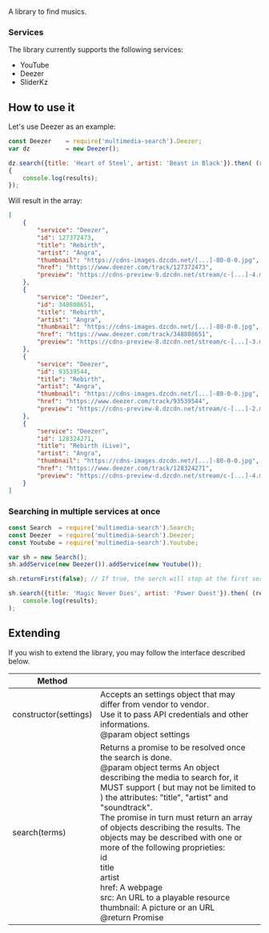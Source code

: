 A library to find musics.

### Services

The library currently supports the following services:

- YouTube
- Deezer
- SliderKz

## How to use it

Let's use Deezer as an example:

```js
const Deezer    = require('multimedia-search').Deezer;
var dz          = new Deezer();

dz.search({title: 'Heart of Steel', artist: 'Beast in Black'}).then( (results) =>
{
    console.log(results);
});
```

Will result in the array:

```json
[
    {
        "service": "Deezer",
        "id": 127372473,
        "title": "Rebirth",
        "artist": "Angra",
        "thumbnail": "https://cdns-images.dzcdn.net/[...]-80-0-0.jpg",
        "href": "https://www.deezer.com/track/127372473",
        "preview": "https://cdns-preview-9.dzcdn.net/stream/c-[...]-4.mp3"
    },
    {
        "service": "Deezer",
        "id": 348808651,
        "title": "Rebirth",
        "artist": "Angra",
        "thumbnail": "https://cdns-images.dzcdn.net/[...]-80-0-0.jpg",
        "href": "https://www.deezer.com/track/348808651",
        "preview": "https://cdns-preview-8.dzcdn.net/stream/c-[...]-3.mp3"
    },
    {
        "service": "Deezer",
        "id": 93539544,
        "title": "Rebirth",
        "artist": "Angra",
        "thumbnail": "https://cdns-images.dzcdn.net/[...]-80-0-0.jpg",
        "href": "https://www.deezer.com/track/93539544",
        "preview": "https://cdns-preview-8.dzcdn.net/stream/c-[...]-2.mp3"
    },
    {
        "service": "Deezer",
        "id": 128324271,
        "title": "Rebirth (Live)",
        "artist": "Angra",
        "thumbnail": "https://cdns-images.dzcdn.net/[...]-80-0-0.jpg",
        "href": "https://www.deezer.com/track/128324271",
        "preview": "https://cdns-preview-d.dzcdn.net/stream/c-[...]-4.mp3"
    }
]
```

### Searching in multiple services at once

```javascript
const Search  = require('multimedia-search').Search;
const Deezer  = require('multimedia-search').Deezer;
const Youtube = require('multimedia-search').Youtube;

var sh = new Search();
sh.addService(new Deezer()).addService(new Youtube());

sh.returnFirst(false); // If true, the serch will stop at the first service that returns something

sh.search({title: 'Magic Never Dies', artist: 'Power Quest'}).then( (results) =>
    console.log(results);
);
```

## Extending

If you wish to extend the library, you may follow the interface described below.

| Method                |                                                              |
| --------------------- | ------------------------------------------------------------ |
| constructor(settings) | Accepts an settings object that may differ from vendor to vendor.<br />Use it to pass API credentials and other informations.<br />@param object settings |
| search(terms)         | Returns a promise to be resolved once the search is done.<br />@param object terms An object describing the media to search for, it MUST support ( but may not be limited to ) the attributes: "title", "artist" and "soundtrack".<br />The promise in turn must return an array of objects describing the results. The objects may be described with one or more of the following proprieties:<br />id<br />title<br />artist<br />href: A webpage<br />src: An URL to a playable resource<br />thumbnail: A picture or an URL<br />@return Promise |

